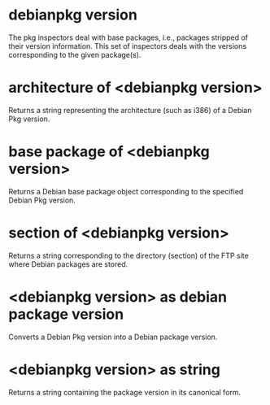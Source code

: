 # debianpkg version

The pkg inspectors deal with base packages, i.e., packages stripped of their version information. This set of inspectors deals with the versions corresponding to the given package(s).

# architecture of &lt;debianpkg version&gt;

Returns a string representing the architecture (such as i386) of a Debian Pkg version.

# base package of &lt;debianpkg version&gt;

Returns a Debian base package object corresponding to the specified Debian Pkg version.

# section of &lt;debianpkg version&gt;

Returns a string corresponding to the directory (section) of the FTP site where Debian packages are stored.

# &lt;debianpkg version&gt; as debian package version

Converts a Debian Pkg version into a Debian package version.

# &lt;debianpkg version&gt; as string

Returns a string containing the package version in its canonical form.
